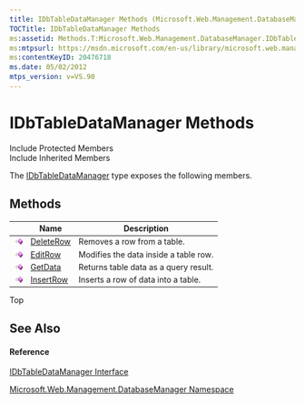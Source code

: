 ```yaml
---
title: IDbTableDataManager Methods (Microsoft.Web.Management.DatabaseManager)
TOCTitle: IDbTableDataManager Methods
ms:assetid: Methods.T:Microsoft.Web.Management.DatabaseManager.IDbTableDataManager
ms:mtpsurl: https://msdn.microsoft.com/en-us/library/microsoft.web.management.databasemanager.idbtabledatamanager_methods(v=VS.90)
ms:contentKeyID: 20476718
ms.date: 05/02/2012
mtps_version: v=VS.90
---
```


# IDbTableDataManager Methods

Include Protected Members  
Include Inherited Members  

The [IDbTableDataManager](idbtabledatamanager-interface-microsoft-web-management-databasemanager.md) type exposes the following members.

## Methods

||Name|Description|
|--- |--- |--- |
|![Public method](images/Dd566041.pubmethod(en-us,VS.90).gif "Public method")|[DeleteRow](idbtabledatamanager-deleterow-method-microsoft-web-management-databasemanager.md)|Removes a row from a table.|
|![Public method](images/Dd566041.pubmethod(en-us,VS.90).gif "Public method")|[EditRow](idbtabledatamanager-editrow-method-microsoft-web-management-databasemanager.md)|Modifies the data inside a table row.|
|![Public method](images/Dd566041.pubmethod(en-us,VS.90).gif "Public method")|[GetData](idbtabledatamanager-getdata-method-microsoft-web-management-databasemanager.md)|Returns table data as a query result.|
|![Public method](images/Dd566041.pubmethod(en-us,VS.90).gif "Public method")|[InsertRow](idbtabledatamanager-insertrow-method-microsoft-web-management-databasemanager.md)|Inserts a row of data into a table.|

Top

## See Also

#### Reference

[IDbTableDataManager Interface](idbtabledatamanager-interface-microsoft-web-management-databasemanager.md)

[Microsoft.Web.Management.DatabaseManager Namespace](microsoft-web-management-databasemanager-namespace.md)

